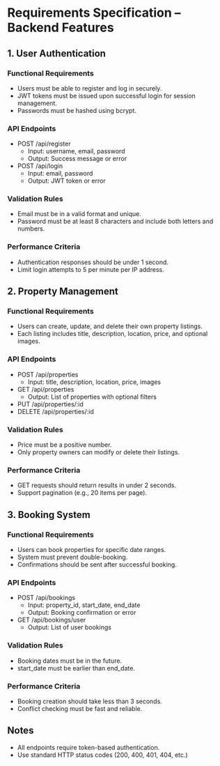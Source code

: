 # Requirements Specification – Backend Features

## 1. User Authentication

### Functional Requirements
- Users must be able to register and log in securely.
- JWT tokens must be issued upon successful login for session management.
- Passwords must be hashed using bcrypt.

### API Endpoints
- POST /api/register
  - Input: username, email, password
  - Output: Success message or error
- POST /api/login
  - Input: email, password
  - Output: JWT token or error

### Validation Rules
- Email must be in a valid format and unique.
- Password must be at least 8 characters and include both letters and numbers.

### Performance Criteria
- Authentication responses should be under 1 second.
- Limit login attempts to 5 per minute per IP address.

## 2. Property Management

### Functional Requirements
- Users can create, update, and delete their own property listings.
- Each listing includes title, description, location, price, and optional images.

### API Endpoints
- POST /api/properties
  - Input: title, description, location, price, images
- GET /api/properties
  - Output: List of properties with optional filters
- PUT /api/properties/:id
- DELETE /api/properties/:id

### Validation Rules
- Price must be a positive number.
- Only property owners can modify or delete their listings.

### Performance Criteria
- GET requests should return results in under 2 seconds.
- Support pagination (e.g., 20 items per page).

## 3. Booking System

### Functional Requirements
- Users can book properties for specific date ranges.
- System must prevent double-booking.
- Confirmations should be sent after successful booking.

### API Endpoints
- POST /api/bookings
  - Input: property_id, start_date, end_date
  - Output: Booking confirmation or error
- GET /api/bookings/user
  - Output: List of user bookings

### Validation Rules
- Booking dates must be in the future.
- start_date must be earlier than end_date.

### Performance Criteria
- Booking creation should take less than 3 seconds.
- Conflict checking must be fast and reliable.

## Notes
- All endpoints require token-based authentication.
- Use standard HTTP status codes (200, 400, 401, 404, etc.)
